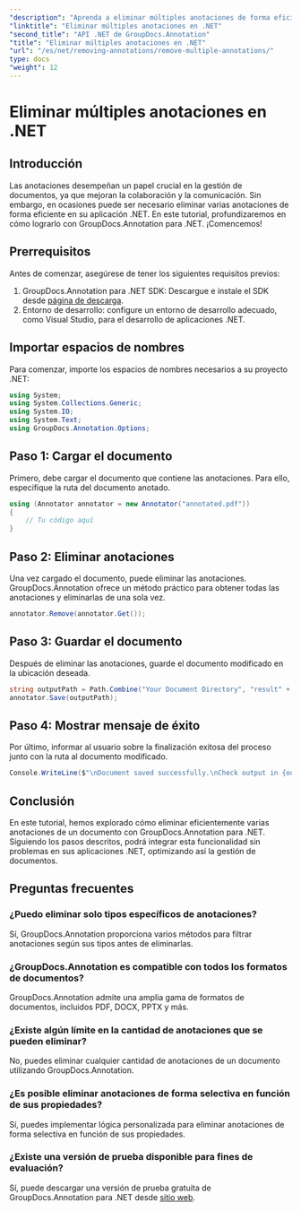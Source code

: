 ```yaml
---
"description": "Aprenda a eliminar múltiples anotaciones de forma eficiente en .NET con GroupDocs.Annotation. Siga nuestro tutorial paso a paso para una integración perfecta en sus aplicaciones."
"linktitle": "Eliminar múltiples anotaciones en .NET"
"second_title": "API .NET de GroupDocs.Annotation"
"title": "Eliminar múltiples anotaciones en .NET"
"url": "/es/net/removing-annotations/remove-multiple-annotations/"
type: docs
"weight": 12
---
```


# Eliminar múltiples anotaciones en .NET

## Introducción
Las anotaciones desempeñan un papel crucial en la gestión de documentos, ya que mejoran la colaboración y la comunicación. Sin embargo, en ocasiones puede ser necesario eliminar varias anotaciones de forma eficiente en su aplicación .NET. En este tutorial, profundizaremos en cómo lograrlo con GroupDocs.Annotation para .NET. ¡Comencemos!
## Prerrequisitos
Antes de comenzar, asegúrese de tener los siguientes requisitos previos:
1. GroupDocs.Annotation para .NET SDK: Descargue e instale el SDK desde [página de descarga](https://releases.groupdocs.com/annotation/net/).
2. Entorno de desarrollo: configure un entorno de desarrollo adecuado, como Visual Studio, para el desarrollo de aplicaciones .NET.

## Importar espacios de nombres
Para comenzar, importe los espacios de nombres necesarios a su proyecto .NET:
```csharp
using System;
using System.Collections.Generic;
using System.IO;
using System.Text;
using GroupDocs.Annotation.Options;
```
## Paso 1: Cargar el documento
Primero, debe cargar el documento que contiene las anotaciones. Para ello, especifique la ruta del documento anotado.
```csharp
using (Annotator annotator = new Annotator("annotated.pdf"))
{
    // Tu código aquí
}
```
## Paso 2: Eliminar anotaciones
Una vez cargado el documento, puede eliminar las anotaciones. GroupDocs.Annotation ofrece un método práctico para obtener todas las anotaciones y eliminarlas de una sola vez.
```csharp
annotator.Remove(annotator.Get());
```
## Paso 3: Guardar el documento
Después de eliminar las anotaciones, guarde el documento modificado en la ubicación deseada.
```csharp
string outputPath = Path.Combine("Your Document Directory", "result" + Path.GetExtension("input.pdf"));
annotator.Save(outputPath);
```
## Paso 4: Mostrar mensaje de éxito
Por último, informar al usuario sobre la finalización exitosa del proceso junto con la ruta al documento modificado.
```csharp
Console.WriteLine($"\nDocument saved successfully.\nCheck output in {outputPath}.");
```

## Conclusión
En este tutorial, hemos explorado cómo eliminar eficientemente varias anotaciones de un documento con GroupDocs.Annotation para .NET. Siguiendo los pasos descritos, podrá integrar esta funcionalidad sin problemas en sus aplicaciones .NET, optimizando así la gestión de documentos.
## Preguntas frecuentes
### ¿Puedo eliminar solo tipos específicos de anotaciones?
Sí, GroupDocs.Annotation proporciona varios métodos para filtrar anotaciones según sus tipos antes de eliminarlas.
### ¿GroupDocs.Annotation es compatible con todos los formatos de documentos?
GroupDocs.Annotation admite una amplia gama de formatos de documentos, incluidos PDF, DOCX, PPTX y más.
### ¿Existe algún límite en la cantidad de anotaciones que se pueden eliminar?
No, puedes eliminar cualquier cantidad de anotaciones de un documento utilizando GroupDocs.Annotation.
### ¿Es posible eliminar anotaciones de forma selectiva en función de sus propiedades?
Sí, puedes implementar lógica personalizada para eliminar anotaciones de forma selectiva en función de sus propiedades.
### ¿Existe una versión de prueba disponible para fines de evaluación?
Sí, puede descargar una versión de prueba gratuita de GroupDocs.Annotation para .NET desde [sitio web](https://releases.groupdocs.com/annotation/net/).